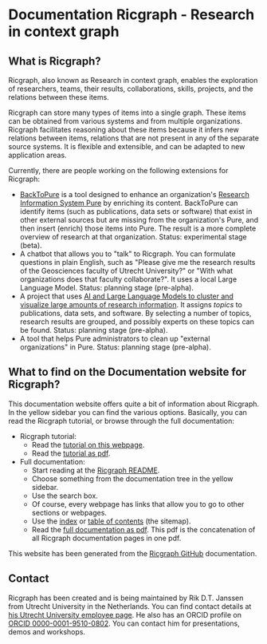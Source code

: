 # Documentation Ricgraph - Research in context graph

## What is Ricgraph?

Ricgraph, also known as Research in context graph, enables the exploration of researchers, 
teams, their results,
collaborations, skills, projects, and the relations between these items.

Ricgraph can store many types of items into a single graph. 
These items can be obtained from various systems and from
multiple organizations. Ricgraph facilitates reasoning about these 
items because it infers new relations between items,
relations that are not present in any of the separate source systems. 
It is flexible and extensible, and can be
adapted to new application areas.

Currently, there are people working on the following extensions for Ricgraph:

* [BackToPure](https://github.com/UtrechtUniversity/backtopure)
  is a tool designed to enhance an organization's
  [Research Information System Pure](https://www.elsevier.com/solutions/pure)
  by enriching its content. BackToPure can identify items
  (such as publications, data sets or software)
  that exist in other external sources but are missing from the organization's Pure,
  and then insert (enrich) those items into Pure.
  The result is a more complete overview of research at that organization.
  Status: experimental stage (beta).
* A chatbot that allows you to "talk" to Ricgraph. You can formulate questions in
  plain English, such as "Please give me the research results of the Geosciences
  faculty of Utrecht University?"
  or "With what organizations does that faculty collaborate?".
  It uses a local Large Language Model.
  Status: planning stage (pre-alpha).
* A project that uses
  [AI and Large Language Models to cluster and visualize large amounts of research
  information](https://docs.ricgraph.eu/docs/ricgraph_pubs_pres_news_use_ment.html#ricgraph-projects-with-students).
  It assigns *topics* to publications,
  data sets, and software. By selecting a number of topics, research results are
  grouped, and possibly experts on these topics can be found.
  Status: planning stage (pre-alpha).
* A tool that helps Pure administrators to clean up "external organizations" in Pure.
  Status: planning stage (pre-alpha).

## What to find on the Documentation website for Ricgraph?

This documentation website offers quite a bit of information about Ricgraph.
In the yellow sidebar you can find the various options.
Basically, you can read the Ricgraph tutorial, 
or browse through the full documentation:

* Ricgraph tutorial:
  * Read the [tutorial on this webpage](ricgraph_tutorial.md#tutorial-ricgraph---research-in-context-graph).
  * Read the [tutorial as pdf](https://docs.ricgraph.eu/ricgraph_tutorial.pdf).
* Full documentation:
  * Start reading at the [Ricgraph README](../README.md#ricgraph---research-in-context-graph).
  * Choose something from the documentation tree in the yellow sidebar.
  * Use the search box.
  * Of course, every webpage has links that allow you to go to other sections
    or webpages.
  * Use the [index](ricgraph_index_documentation.md#index-ricgraph-documentation)
    or [table of contents](ricgraph_toc_documentation.md#table-of-contents-ricgraph-documentation)
    (the sitemap).
  * Read the [full documentation as pdf](https://docs.ricgraph.eu/ricgraph_fulldocumentation.pdf).
    This pdf is the concatenation of all Ricgraph documentation pages in one pdf.

This website has been generated from the
[Ricgraph GitHub](https://github.com/UtrechtUniversity/ricgraph) documentation.

## Contact

Ricgraph has been created and is being maintained by
Rik D.T. Janssen from Utrecht University in the Netherlands.
You can find contact details at
[his Utrecht University employee page](https://www.uu.nl/staff/DTJanssen).
He also has an ORCID profile on
[ORCID 0000-0001-9510-0802](https://orcid.org/0000-0001-9510-0802).
You can contact him for presentations, demos and workshops.

